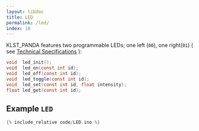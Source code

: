 ```yaml
---
layout: libdoc
title: LED
permalink: /led/
index: 18
---
```


KLST_PANDA features two programmable LEDs; one left (`00`), one right(`01`) ( see [Technical Specifications](/tech-specs) ):

```c
void  led_init();
void  led_on(const int id);
void  led_off(const int id);
void  led_toggle(const int id);
void  led_set(const int id, float intensity);
float led_get(const int id);
```

## Example `LED`

```cpp
{% include_relative code/LED.ino %}
```
